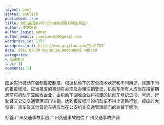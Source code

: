 ```yaml
---
layout: post
status: publish
published: true
title: 你知道国家对机动车强制报废有哪些规定?
author: 本站记者
author_login: admin
author_email: jiangwei909@gmail.com
wordpress_id: 1757
wordpress_url: http://www.gzjtlaw.com/?p=1757
date: 2011-05-29 09:30:28.000000000 +08:00
categories:
- 交通常识
tags: []
comments: []
---
```

国家实行机动车强制报废制度，根据机动车的安全技术状况和不同用途，规定不同的报废标准。应当报废的机动车必须及办理注销登记，机动车所有人应当在报销期满前将机动车交回收企业，由机动车回收企业将报废的机动车登记证书、号牌、行驶证交公安交通管理部门注销。达到报废标准的机动车不得上道路行驶。报废的大型客、货车及其他营运车辆应当在公安机关交通管理部门的监督下解体。 标签:广州交通事故索赔 广州交通事故赔偿 广州交通事故律师

